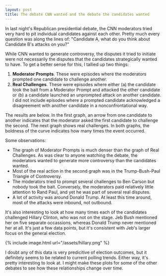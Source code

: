 ```yaml
---
layout: post
title: The debate CNN wanted and the debate the candidates wanted
---
```


In last night's Republican presidential debate, the CNN moderators tried very hard to pit individual candidates against each other. Pretty much every question was along the lines of: "Candidate A, what do you think about Candidate B's attacks on you?"

While CNN wanted to generate controversy, the disputes it tried to initiate were not necessarily the disputes that the candidates strategically wanted to have. To get a better sense for this, I tallied up two things:

1. **Moderator Prompts**. These were episodes where the moderators prompted one candidate to challenge another.
2. **Real Challenges**. These were episodes where either (a) the candidate took the bait from a Moderator Prompt and attacked the other candidate or (b) a candidate launched an unprompted attack on another candidate. I did not include episodes where a prompted candidate acknowledged a disagreement with another candidate in a nonconfrontational way.

The results are below. In the first graph, an arrow from one candidate to another indicates that the moderator asked the first candidate to challenge the second. The next graph shows real challenges. In both graphs, the boldness of the curve indicates how many times the event occurred.

<meta charset="utf-8">

<div class="center">
  <span id="debate_graph1"></span>
  <span id="debate_graph2"></span>
</div>


Some observations:

* The graph of Moderator Prompts is much denser than the graph of Real Challenges. As was clear to anyone watching the debate, the moderators wanted to generate more controversy than the candidates wanted.
* Most of the real action in the second graph was in the Trump-Bush-Paul Triangle of Controversy.
* The moderators tried to prompt several challenges to Ben Carson but nobody took the bait. Conversely, the moderators paid relatively little attention to Rand Paul, and yet he was part of several real disputes.
* A lot of activity was around Donald Trump. At least this time around, most of the attacks were inbound, not outbound.

It's also interesting to look at how many times each of the candidates challenged Hillary Clinton, who was not on the stage. Jeb Bush mentioned her on five separate occassions, whereas Donald Trump never mentioned her at all. It's just a few data points, but it's consistent with Jeb's larger focus on the general election.

{% include image.html url="/assets/hillary.png" %}

I doubt any of this data is very predicitive of election outcomes, but it definitely seems to be related to current polling trends. Either way, it's pretty interesting to look at. I might make these plots for some of the other debates to see how these relationships change over time.

<style>

.debate_link {
  fill: none;
  stroke: #3AC3F2;
}


.debate_tooltip {
    border-radius: 5px;
    background: #ccc;
    border-color: #555;
    padding: 5px;
    font-size: 10px;
    /*width: 200px;*/
    /*height: 150px;*/
}

.debate_link.resolved {
  stroke-dasharray: 0,2 1;
}

circle {
  fill: #ED2685;
  stroke: #fff;
  stroke-width: 1.5px;
}

text {
  font: 10px sans-serif;
  pointer-events: none;
  text-shadow: 0 1px 0 #fff, 1px 0 0 #fff, 0 -1px 0 #fff, -1px 0 0 #fff;
}

</style>

<script src="https://cdnjs.cloudflare.com/ajax/libs/d3/3.5.5/d3.min.js"></script>
<!-- <script type='text/javascript' src='/javascripts/jquery-2.1.4.min.js'></script>
<script type='text/javascript' src='/javascripts/jquery.tipsy.js'></script> -->
<!-- <link rel="stylesheet" href="/stylesheets/tipsy.css" type="text/css" /> -->
<script>

var mod_links = [
   {source: 0, target: 1, mentions: 3},
   {source: 0, target: 2, mentions: 1},
   {source: 0, target: 3, mentions: 1},
   {source: 0, target: 5, mentions: 1},
   {source: 0, target: 7, mentions: 1},
   {source: 1, target: 0, mentions: 3},
   {source: 1, target: 6, mentions: 2},
   {source: 1, target: 8, mentions: 2},
   {source: 1, target: 10, mentions: 2},
   {source: 2, target: 4, mentions: 1},
   {source: 2, target: 10, mentions: 1},
   {source: 3, target: 0, mentions: 2},
   {source: 3, target: 1, mentions: 1},
   {source: 4, target: 1, mentions: 3},
   {source: 4, target: 2, mentions: 1},
   {source: 4, target: 5, mentions: 1},
   {source: 5, target: 0, mentions: 1},
   {source: 5, target: 4, mentions: 1},
   {source: 5, target: 9, mentions: 1},
   {source: 6, target: 1, mentions: 1},
   {source: 7, target: 2, mentions: 1},
   {source: 8, target: 1, mentions: 1},
   {source: 8, target: 4, mentions: 2},
   {source: 8, target: 6, mentions: 1},
   {source: 9, target: 1, mentions: 1},
   {source: 9, target: 5, mentions: 3},
   {source: 9, target: 10, mentions: 1},
   {source: 10,target: 1, mentions: 4},
];

var mod_nodes = [
{idx: 0, name: 'Bush', fixed: true, x: 235.0, y: 135.0},
{idx: 1, name: 'Trump', fixed: true, x: 219.125353283, y: 189.064081746},
{idx: 2, name: 'Walker', fixed: true, x: 176.5415013, y: 225.963199535},
{idx: 3, name: 'Huckabee', fixed: true, x: 120.768516173, y: 233.982144188},
{idx: 4, name: 'Carson', fixed: true, x: 69.5139266055, y: 210.574957435},
{idx: 5, name: 'Cruz', fixed: true, x: 39.0507026386, y: 163.173255684},
{idx: 6, name: 'Rubio', fixed: true, x: 39.0507026386, y: 106.826744316},
{idx: 7, name: 'Paul', fixed: true, x: 69.5139266055, y: 59.4250425646},
{idx: 8, name: 'Christie', fixed: true, x: 120.768516173, y: 36.0178558119},
{idx: 9, name: 'Kasich', fixed: true, x: 176.5415013, y: 44.0368004645},
{idx: 10, name: 'Fiorina', fixed: true, x: 219.125353283, y: 80.9359182544},
]



var challenge_links = [
   {source: 0, target: 1, mentions: 4},
   {source: 0, target: 5, mentions: 1},
   {source: 1, target: 0, mentions: 4},
   {source: 1, target: 2, mentions: 1},
   {source: 1, target: 6, mentions: 1},
   {source: 1, target: 7, mentions: 3},
   {source: 1, target: 10, mentions: 1},
   {source: 2, target: 1, mentions: 1},
   {source: 7, target: 0, mentions: 3},
   {source: 7, target: 1, mentions: 1},
   {source: 7, target: 8, mentions: 1},
   {source: 8, target: 7, mentions: 1},
   {source: 8, target: 10, mentions: 1},
   {source: 10,target: 1, mentions: 2},
   {source: 10,target: 8, mentions: 1},
];





var challenge_nodes = [
{idx: 0, name: 'Bush', fixed: true, x: 235.0, y: 135.0},
{idx: 1, name: 'Trump', fixed: true, x: 219.125353283, y: 189.064081746},
{idx: 2, name: 'Walker', fixed: true, x: 176.5415013, y: 225.963199535},
{idx: 3, name: 'Huckabee', fixed: true, x: 120.768516173, y: 233.982144188},
{idx: 4, name: 'Carson', fixed: true, x: 69.5139266055, y: 210.574957435},
{idx: 5, name: 'Cruz', fixed: true, x: 39.0507026386, y: 163.173255684},
{idx: 6, name: 'Rubio', fixed: true, x: 39.0507026386, y: 106.826744316},
{idx: 7, name: 'Paul', fixed: true, x: 69.5139266055, y: 59.4250425646},
{idx: 8, name: 'Christie', fixed: true, x: 120.768516173, y: 36.0178558119},
{idx: 9, name: 'Kasich', fixed: true, x: 176.5415013, y: 44.0368004645},
{idx: 10, name: 'Fiorina', fixed: true, x: 219.125353283, y: 80.9359182544},
]



function makeGraph(links, nodes, id, interactionType) {

  // Use elliptical arc path segments to doubly-encode directionality.
  function tick() {
    path.attr("d", linkArc);
    circle.attr("transform", transform);
    text.attr("transform", transform);
  }

  function linkArc(d) {
    var dx = d.target.x - d.source.x,
        dy = d.target.y - d.source.y,
        dr = Math.sqrt(dx * dx + dy * dy);
    return "M" + d.source.x + "," + d.source.y + "A" + dr + "," + dr + " 0 0,1 " + d.target.x + "," + d.target.y;
  }

  function transform(d) {
    return "translate(" + d.x + "," + d.y + ")";
  }


  // Compute the distinct nodes from the links.
  links.forEach(function(link) {
    link.source = nodes[link.source] || (nodes[link.source] = {name: link.source});
    link.target = nodes[link.target] || (nodes[link.target] = {name: link.target});
  });

  var width = 270,
      height = 280;

  var force = d3.layout.force()
      .nodes(d3.values(nodes))
      .links(links)
      .size([width, height])
      .on("tick", tick)
      .start();

  var svg = d3.select("span#" + id).append("svg")
      .attr("width", width)
      .attr("height", height);
      // .attr("class", "center");

  // Per-type markers, as they don't inherit styles.
  svg.append("defs")
      .append("marker")
      .attr("id", "marker")
      .attr("viewBox", "0 -5 10 10") // min-x, min-y, width, height
      .attr("refX", 17) // The reference point. Even though arrow is length 10, using 12 because otherwise would go to center of circle.
      .attr("refY", 0)
      .attr("markerWidth", 10)
      .attr("markerHeight", 10)
      .attr("markerUnits", "userSpaceOnUse") // makes marker size independent of stroke-width
      .attr("orient", "auto")
      .attr("fill", "#3AC3F2")
    .append("path")
      .attr("d", "M0,-5L10,0L0,5"); // Arrow definition. Start at 0,-5. Then draw line to 10, 0. Then draw line to 0, 5

  // http://stackoverflow.com/questions/10805184/d3-show-data-on-mouseover-of-circle
  // http://bl.ocks.org/biovisualize/1016860
  var tooltip = d3.select("span#" + id)
      .append("div")
      .attr("class", "debate_tooltip")
      .style("position", "absolute")
      .style("z-index", "10")
      .style("visibility", "hidden")
  ;


  var path = svg.append("g").selectAll("path")
      .data(force.links())
    .enter().append("path")
      .attr("class", "debate_link")
      .attr("stroke-width", function(d) { return d.mentions })
      .attr("marker-end", "url(#marker)") // This just say that the arrow should go at the end of the link, rather than the beginning.
      .on("mouseover", function(d){return tooltip.style("visibility", "visible").text(interactionType + ": " + d.mentions)})
      .on("mousemove", function(){return tooltip.style("top",
          (d3.event.pageY-10)+"px").style("left",(d3.event.pageX+10)+"px");})
      .on("mouseout", function(){return tooltip.style("visibility", "hidden");});


  var circle = svg.append("g").selectAll("circle")
      .data(force.nodes())
    .enter().append("circle")
      .attr("r", 8)
      .call(force.drag);


  var text = svg.append("g").selectAll("text")
      .data(force.nodes())
    .enter().append("text")
      .attr("x", 8)
      .attr("y", ".31em")
      .text(function(d) { return d.name; });


  svg.append("text")
          .attr("x", (width / 2))
          .attr("y", 15)
          .attr("text-anchor", "middle")
          .style("font-size", "16px")
          .text(interactionType);

}



makeGraph(mod_links, mod_nodes, "debate_graph1", "Moderator Prompts");
makeGraph(challenge_links, challenge_nodes, "debate_graph2", "Real Challenges");

</script>


